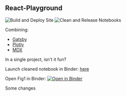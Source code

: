 ## React-Playground

![Build and Deploy Site](https://github.com/imrehg/react-playground/workflows/Build%20and%20Deploy%20Site/badge.svg)
![Clean and Release Notebooks](https://github.com/imrehg/react-playground/workflows/Clean%20and%20Release%20Notebooks/badge.svg)


Combining:

* [Gatsby](https://www.gatsbyjs.org/)
* [Plotly](https://plotly.com/)
* [MDX](https://mdxjs.com/)

In a single project, isn't it fun?

Launch cleaned notebook in Binder: [here](https://mybinder.org/v2/gh/imrehg/react-playground/master?filepath=demo%2Ffig1-clean.ipynb)

Open Fig1 in Binder: [![Open in Binder](https://mybinder.org/badge_logo.svg)](https://mybinder.org/v2/gh/imrehg/react-playground/master?filepath=demo%2Ffig1-clean.ipynb)

Some changes
